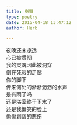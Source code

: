 ```yaml
---  
title: 崩塌  
type: poetry  
date: 2015-04-18 13:47:12  
author: Herb  

---  
```

夜晚还未凉透  
心已被贯彻  
我的灵魂因此被洞穿  
倒在死寂的走廊  
你的脚下    
传来何处的淅淅沥沥的水声  
是有雨了吗  
还是浴室终于下水了  
还是我僵笑的脸上  
偷偷划落的悲伤